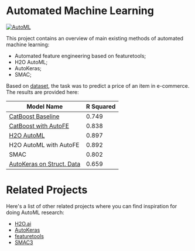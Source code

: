 # Automated Machine Learning
[![AutoML](https://cdn.rawgit.com/sindresorhus/awesome/d7305f38d29fed78fa85652e3a63e154dd8e8829/media/badge.svg)](https://github.com/MaratSaidov/automl)

This project contains an overview of main existing methods of automated machine learning:

*    Automated feature engineering based on featuretools;
*    H2O AutoML;
*    AutoKeras;
*    SMAC;

Based on [dataset](https://www.kaggle.com/olistbr/brazilian-ecommerce), the task was to predict a price of an item in e-commerce. The results are provided here:

| **Model Name** | **R Squared** |
| --- | --- |
| [CatBoost Baseline](baselines/automl_gradient_based_approach.ipynb) | 0.749 |
| [CatBoost with AutoFE](automl/https://github.com/MaratSaidov/automl/blob/master/automl/automl_feature_engineering.ipynb) | 0.838 |
| [H2O AutoML](https://github.com/MaratSaidov/automl/blob/master/automl/h2o_automl_handy_feature_enginering.ipynb) | 0.897 |
| H2O AutoML with AutoFE | 0.892 |
| SMAC | 0.802 |
| [AutoKeras on Struct. Data](https://github.com/MaratSaidov/automl/blob/master/automl/automl_autokeras.ipynb) | 0.659 |

# Related Projects

Here's a list of other related projects where you can find inspiration for doing AutoML research:

*    [H2O.ai](https://github.com/h2oai)
*    [AutoKeras](https://github.com/keras-team/autokeras)
*    [featuretools](https://github.com/FeatureLabs/featuretools)
*    [SMAC3](https://github.com/automl/SMAC3)
